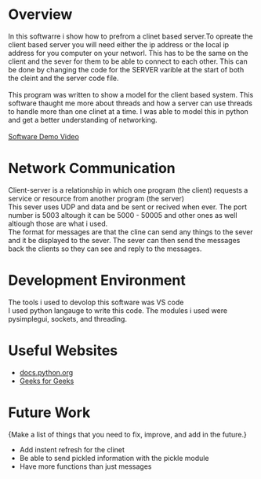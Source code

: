 # Overview

In this softwarre i show how to prefrom a clinet based server.To opreate the client based server you will need either the ip address or the local ip address for you computer on your networl. This has to be the same on the client and the sever for them to be able to connect to each other. This can be done by changing the code for the SERVER varible at the start of both the cleint and the server code file. 
<br>
<br>
This program was written to show a model for the client based system. This software thaught me more about threads and how a server can use threads to handle more than one clinet at a time. I was able to model this in python and get a better understanding of networking. 
<br>
<br>
[Software Demo Video](http://youtube.link.goes.here)

# Network Communication


Client-server is a relationship in which one program (the client) requests a service or resource from another program (the server)
<br>
This sever uses UDP and data and be sent or recived when ever. The port number is 5003 altough it can be 5000 - 50005 and other ones as well altiough those are what i used.
<br>
The format for messages are that the cline can send any things to the sever and it be displayed to the sever. The sever can then send the messages back the clients so they can see and reply to the messages.

# Development Environment

The tools i used to devolop this software was VS code
<br>
I used python langauge to write this code. The modules i used were pysimplegui, sockets, and threading.
# Useful Websites


* [docs.python.org](https://docs.python.org/3/library/socket.html)
* [Geeks for Geeks](https://www.geeksforgeeks.org/socket-programming-python/)

# Future Work

{Make a list of things that you need to fix, improve, and add in the future.}
* Add instent refresh for the clinet 
* Be able to send pickled information with the pickle module 
* Have more functions than just messages
